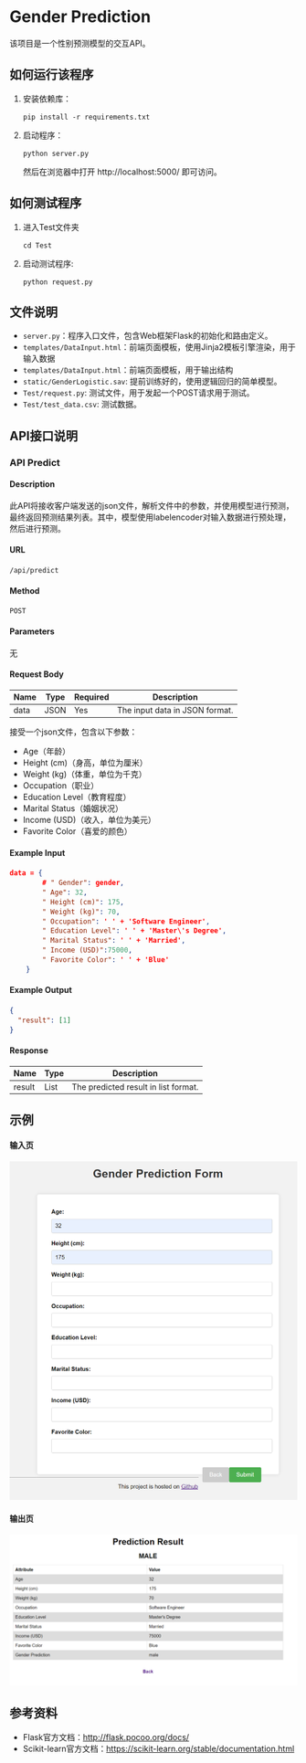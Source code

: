 # Gender Prediction

该项目是一个性别预测模型的交互API。

## 如何运行该程序

1. 安装依赖库：

   ```
   pip install -r requirements.txt
   ```

2. 启动程序：

   ```
   python server.py
   ```

   然后在浏览器中打开 http://localhost:5000/ 即可访问。
   
## 如何测试程序

1. 进入Test文件夹

   ```
   cd Test
   ```

2. 启动测试程序:

   ```
   python request.py
   ```

## 文件说明

- `server.py`：程序入口文件，包含Web框架Flask的初始化和路由定义。
- `templates/DataInput.html`：前端页面模板，使用Jinja2模板引擎渲染，用于输入数据
- `templates/DataInput.html`：前端页面模板，用于输出结构
- `static/GenderLogistic.sav`: 提前训练好的，使用逻辑回归的简单模型。
- `Test/request.py`: 测试文件，用于发起一个POST请求用于测试。
- `Test/test_data.csv`: 测试数据。

## API接口说明

### API Predict

#### Description

此API将接收客户端发送的json文件，解析文件中的参数，并使用模型进行预测，最终返回预测结果列表。其中，模型使用labelencoder对输入数据进行预处理，然后进行预测。

#### URL

```
/api/predict
```

#### Method

```
POST
```

#### Parameters

无

#### Request Body

| Name | Type | Required | Description                    |
| ---- | ---- | -------- | ------------------------------ |
| data | JSON | Yes      | The input data in JSON format. |

接受一个json文件，包含以下参数：

- Age（年龄）
- Height (cm)（身高，单位为厘米）
- Weight (kg)（体重，单位为千克）
- Occupation（职业）
- Education Level（教育程度）
- Marital Status（婚姻状况）
- Income (USD)（收入，单位为美元）
- Favorite Color（喜爱的颜色）

#### Example Input

```json
data = {
        # " Gender": gender,
        " Age": 32,
        " Height (cm)": 175,
        " Weight (kg)": 70,
        " Occupation": ' ' + 'Software Engineer',
        " Education Level": ' ' + 'Master\'s Degree',
        " Marital Status": ' ' + 'Married',
        " Income (USD)":75000,
        " Favorite Color": ' ' + 'Blue'
    }
```

#### Example Output

```json
{
  "result": [1]
}
```

#### Response

| Name   | Type | Description                          |
| ------ | ---- | ------------------------------------ |
| result | List | The predicted result in list format. |



## 示例

#### 输入页

![image-20230401163350479](.\README.assets\image-20230401163350479.png)

#### 输出页

![image-20230401163425515](.\README.assets\image-20230401163425515.png)

## 参考资料

- Flask官方文档：http://flask.pocoo.org/docs/
- Scikit-learn官方文档：https://scikit-learn.org/stable/documentation.html